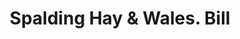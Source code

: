 ---
doi: 10.7916/D8JW9S37
date_other: '1860'
date_other_textual: 1860-1869
form: printed ephemera
genre:
- Invoices
name:
- Spalding Hay & Wales
object_in_context_url: https://biggert.cul.columbia.edu/items/view/ave_biggert_01797
subject_hierarchical_geographic:
- Boston, Massachusetts, United States
subject_name:
- Spalding Hay & Wales
title: Spalding Hay & Wales. Bill
sort_title: Spalding Hay & Wales. Bill
call_number: ave_biggert_01797
coordinates:
- 42.35805555555556,-71.06361111111111
pid: ave_biggert_01797
identifiers: ave_biggert_01797
thumbnail: https://derivativo-3.library.columbia.edu/iiif/2/ldpd:490830/full/!256,256/0/native.jpg
permalink: /biggert/ave_biggert_01797/
layout: iiif-image-page
---